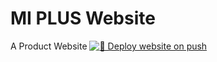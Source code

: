 # MI PLUS Website

A Product Website
[![🚀 Deploy website on push](https://github.com/iscedcs/key/actions/workflows/main.yml/badge.svg)](https://github.com/iscedcs/key/actions/workflows/main.yml)
